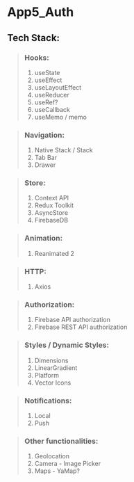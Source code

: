 # App5_Auth
## Tech Stack:

>### Hooks:
>1. useState
>2. useEffect
>3. useLayoutEffect
>4. useReducer
>5. useRef?
>6. useCallback
>7. useMemo / memo

>### Navigation:
>1. Native Stack / Stack
>2. Tab Bar
>3. Drawer

>### Store:
>1. Context API
>2. Redux Toolkit
>3. AsyncStore
>4. FirebaseDB

>### Animation:
>1. Reanimated 2

>### HTTP:
>1. Axios

>### Authorization:
>1. Firebase API authorization
>2. Firebase REST API authorization

>### Styles / Dynamic Styles:
> 1. Dimensions
> 2. LinearGradient
> 3. Platform
> 4. Vector Icons

>### Notifications:
> 1. Local
> 2. Push

>### Other functionalities: 
> 1. Geolocation
> 2. Camera - Image Picker
> 3. Maps - YaMap?


